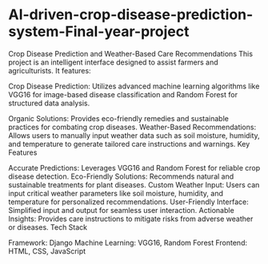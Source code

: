 # AI-driven-crop-disease-prediction-system-Final-year-project

Crop Disease Prediction and Weather-Based Care Recommendations
This project is an intelligent interface designed to assist farmers and agriculturists. It features:

Crop Disease Prediction: Utilizes advanced machine learning algorithms like VGG16 for image-based disease classification and Random Forest for structured data analysis.

Organic Solutions: Provides eco-friendly remedies and sustainable practices for combating crop diseases.
Weather-Based Recommendations: Allows users to manually input weather data such as soil moisture, humidity, and temperature to generate tailored care instructions and warnings.
Key Features

Accurate Predictions: Leverages VGG16 and Random Forest for reliable crop disease detection.
Eco-Friendly Solutions: Recommends natural and sustainable treatments for plant diseases.
Custom Weather Input: Users can input critical weather parameters like soil moisture, humidity, and temperature for personalized recommendations.
User-Friendly Interface: Simplified input and output for seamless user interaction.
Actionable Insights: Provides care instructions to mitigate risks from adverse weather or diseases.
Tech Stack

Framework: Django
Machine Learning: VGG16, Random Forest
Frontend: HTML, CSS, JavaScript

